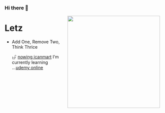 ### Hi there 👋
<img align="right" src="https://avatars.githubusercontent.com/u/22319355?v=4" width="300" />
<h1> Letz </h1>
<ul><li>
  Add One, Remove Two, Think Thrice


𖦣 <a href="https://www.especialist.org/0909"> nowing icanmart</a>
I’m currently learning ...<a href="https://www.udemy.com/home/my-courses/learning/">udemy online</a>


